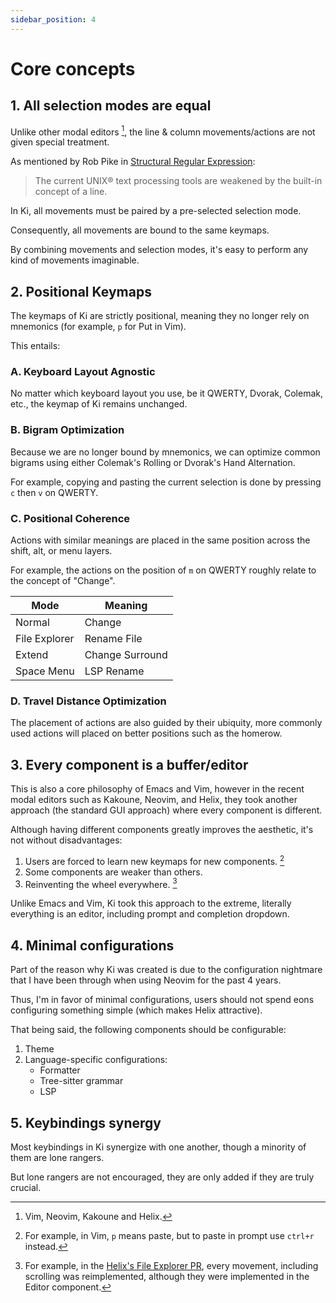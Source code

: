 ```yaml
---
sidebar_position: 4
---
```


# Core concepts

## 1. All selection modes are equal

Unlike other modal editors [^1], the line & column movements/actions are not given special treatment.

As mentioned by Rob Pike in [Structural Regular Expression](https://doc.cat-v.org/bell_labs/structural_regexps/se.pdf):

> The current UNIX® text processing tools are weakened by the built-in concept of a line.

In Ki, all movements must be paired by a pre-selected selection mode.

Consequently, all movements are bound to the same keymaps.

By combining movements and selection modes, it's easy to perform any kind of movements imaginable.

## 2. Positional Keymaps

The keymaps of Ki are strictly positional, meaning they no longer rely on mnemonics (for example, `p` for Put in Vim).

This entails:

### A. Keyboard Layout Agnostic

No matter which keyboard layout you use, be it QWERTY, Dvorak, Colemak, etc., the keymap of Ki remains unchanged.

### B. Bigram Optimization

Because we are no longer bound by mnemonics, we can optimize common bigrams using either Colemak's Rolling
or Dvorak's Hand Alternation.

For example, copying and pasting the current selection is done by pressing `c` then `v` on QWERTY.

### C. Positional Coherence

Actions with similar meanings are placed in the same position across the shift, alt, or menu layers.

For example, the actions on the position of `m` on QWERTY roughly relate to the concept of "Change".

| Mode          | Meaning         |
| ------------- | --------------- |
| Normal        | Change          |
| File Explorer | Rename File     |
| Extend        | Change Surround |
| Space Menu    | LSP Rename      |

### D. Travel Distance Optimization

The placement of actions are also guided by their ubiquity, more commonly used actions
will placed on better positions such as the homerow.

## 3. Every component is a buffer/editor

This is also a core philosophy of Emacs and Vim, however in the recent modal editors such as Kakoune, Neovim, and Helix, they took another approach (the standard GUI approach) where every component is different.

Although having different components greatly improves the aesthetic, it's not without disadvantages:

1. Users are forced to learn new keymaps for new components. [^2]
2. Some components are weaker than others.
3. Reinventing the wheel everywhere. [^3]

Unlike Emacs and Vim, Ki took this approach to the extreme, literally everything is an editor, including prompt and completion dropdown.

## 4. Minimal configurations

Part of the reason why Ki was created is due to the configuration nightmare that I have been through when using Neovim for the past 4 years.

Thus, I'm in favor of minimal configurations, users should not spend eons configuring something simple (which makes Helix attractive).

That being said, the following components should be configurable:

1. Theme
2. Language-specific configurations:
   - Formatter
   - Tree-sitter grammar
   - LSP

## 5. Keybindings synergy

Most keybindings in Ki synergize with one another, though a minority of them are lone rangers.

But lone rangers are not encouraged, they are only added if they are truly crucial.

[^1]: Vim, Neovim, Kakoune and Helix.
[^2]: For example, in Vim, `p` means paste, but to paste in prompt use `ctrl+r` instead.
[^3]: For example, in the [Helix's File Explorer PR](https://github.com/helix-editor/helix/pull/5768), every movement, including scrolling was reimplemented, although they were implemented in the Editor component.
